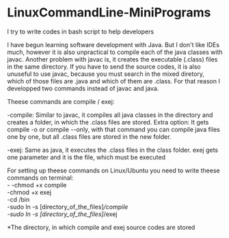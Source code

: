 # LinuxCommandLine-MiniPrograms
I try to write codes in bash script to help developers

I have begun learning software development with Java. But I don't like IDEs much, however it is also unpractical to compile each of the java classes with javac. Another problem with javac is, it creates the executable (.class) files in the same directory. If you have to send the source codes, it is also unuseful to use javac, because you must search in the mixed diretory, which of those files are .java and which of them are .class.  For that reason I developped two commands instead of javac and java.

Theese commands are compile / exej: 

-compile: Similar to javac, it compiles all java classes in the directory and creates a folder, in which the .class files are stored. Extra option: It gets compile -o or compile --only, with that command you can compile java files one by one, but all .class files are stored in the new folder.

-exej: Same as java, it executes the .class files in the class folder. exej gets one parameter and it is the file, which must be executed

For setting up theese commands on Linux/Ubuntu you need to write theese commands on terminal:<br>-
-chmod +x compile<br>
-chmod +x exej<br>
-cd /bin<br>
-sudo ln -s [directory_of_the_files]*/compile<br>
-sudo ln -s [directory_of_the_files]*/exej<br>

*The directory, in which compile and exej source codes are stored
